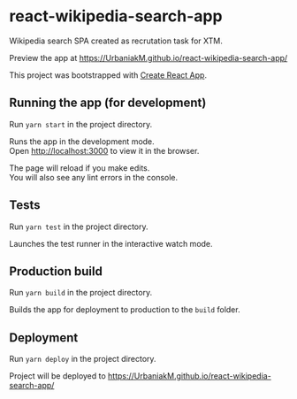 # react-wikipedia-search-app

Wikipedia search SPA created as recrutation task for XTM.

Preview the app at https://UrbaniakM.github.io/react-wikipedia-search-app/

This project was bootstrapped with [Create React App](https://github.com/facebook/create-react-app).

## Running the app (for development)

Run `yarn start` in the project directory.

Runs the app in the development mode.<br />
Open [http://localhost:3000](http://localhost:3000) to view it in the browser.

The page will reload if you make edits.<br />
You will also see any lint errors in the console.

## Tests

Run `yarn test` in the project directory.

Launches the test runner in the interactive watch mode.<br />

## Production build

Run `yarn build` in the project directory.

Builds the app for deployment to production to the `build` folder.<br />


## Deployment

Run `yarn deploy` in the project directory.

Project will be deployed to https://UrbaniakM.github.io/react-wikipedia-search-app/